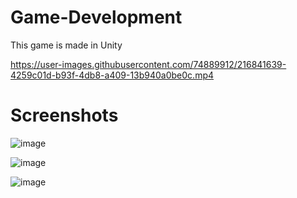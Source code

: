 # Game-Development
 This game is made in Unity
 
 
 

https://user-images.githubusercontent.com/74889912/216841639-4259c01d-b93f-4db8-a409-13b940a0be0c.mp4




# Screenshots
 
 
![image](https://user-images.githubusercontent.com/74889912/216841275-7bd61429-61ab-4b38-8e6b-3737bfde661a.png)

![image](https://user-images.githubusercontent.com/74889912/216841296-45288fba-d211-4852-b6de-0c3a7693b5db.png)

![image](https://user-images.githubusercontent.com/74889912/216841312-343a53a4-8610-4570-9d1b-d12f52c53522.png)


